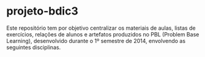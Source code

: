 projeto-bdic3
=============

Este repositório tem por objetivo centralizar os materiais de aulas, listas de exercícios, relações de alunos e artefatos produzidos no PBL (Problem Base Learning), desenvolvido durante o 1º semestre de 2014, envolvendo as seguintes disciplinas.
